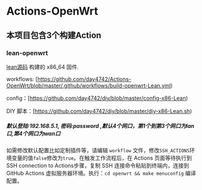 # Actions-OpenWrt

## 本项目包含3个构建Action

### lean-openwrt
[lean源码](https://github.com/coolsnowwolf/lede) 构建的 x86_64 固件. 

workflows: [https://github.com/day4742/Actions-OpenWrt/blob/master/.github/workflows/build-openwrt-Lean.yml)

config：[https://github.com/day4742/diy/blob/master/config-x86-Lean)

DIY 脚本：[https://github.com/day4742/diy/blob/master/diy-x86-Lean.sh)


##### 默认登陆:192.168.5.1, 密码:password ,默认4个网口，第1个到第3个网口为lan口,第4个网口为wan口





如需修改默认配置比如定制插件等，请编辑 `workflow` 文件，修改`SSH_ACTIONS`环境变量的值`false`修改为`true`。在触发工作流程后，在 Actions 页面等待执行到SSH connection to Actions步骤，复制 SSH 连接命令粘贴到终端内，连接到 GitHub Ac­tions 虚拟服务器环境。执行：`cd openwrt && make menuconfig` 编译配置。

